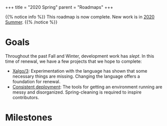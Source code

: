 +++
title = "2020 Spring"
parent = "Roadmaps"
+++

{{% notice info %}}
This roadmap is now complete. New work is in [2020 Summer](/roadmaps/2020.summer).
{{% /notice %}}

# Goals

Throughout the past Fall and Winter, development work has _slept_. In this time
of renewal, we have a few projects that we hope to complete:

- [Xalgo/3](https://github.com/orgs/Xalgorithms/projects/8): Experimentation
  with the language has shown that some necessary things are missing. Changing
  the language offers a foundation for renewal.
- [Consistent deployment](https://github.com/orgs/Xalgorithms/projects/14): The
  tools for getting an environment running are messy and
  disorganized. Spring-cleaning is required to inspire contributors.

# Milestones
